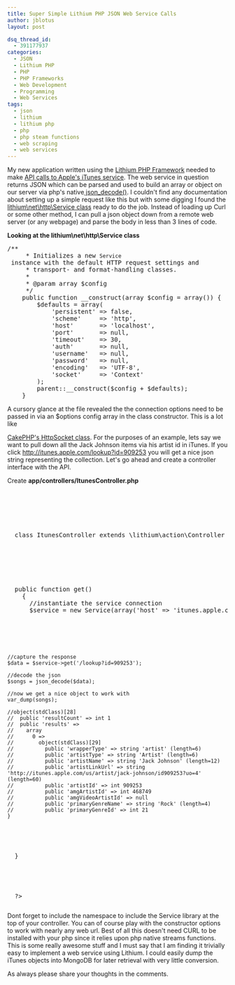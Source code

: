 ```yaml
---
title: Super Simple Lithium PHP JSON Web Service Calls
author: jblotus
layout: post

dsq_thread_id:
  - 391177937
categories:
  - JSON
  - Lithium PHP
  - PHP
  - PHP Frameworks
  - Web Development
  - Programming
  - Web Services
tags:
  - json
  - lithium
  - lithium php
  - php
  - php steam functions
  - web scraping
  - web services
---
```

My new application written using the [Lithium PHP Framework][1] needed to make [API calls to Apple's iTunes service][2]. The web service in question returns JSON which can be parsed and used to build an array or object on our server via php's native[ json_decode()][3]. I couldn't find any documentation about setting up a simple request like this but with some digging I found the[ lithium\net\http\Service class][4] ready to do the job. Instead of loading up Curl or some other method, I can pull a json object down from a remote web server (or any webpage) and parse the body in less than 3 lines of code.

**Looking at the lithium\net\http\Service class**

<pre class="brush:php">/**
     * Initializes a new <code>Service</code> instance with the default HTTP request settings and
     * transport- and format-handling classes.
     *
     * @param array $config
     */
    public function __construct(array $config = array()) {
        $defaults = array(
            'persistent' =&gt; false,
            'scheme'     =&gt; 'http',
            'host'       =&gt; 'localhost',
            'port'       =&gt; null,
            'timeout'    =&gt; 30,
            'auth'       =&gt; null,
            'username'   =&gt; null,
            'password'   =&gt; null,
            'encoding'   =&gt; 'UTF-8',
            'socket'     =&gt; 'Context'
        );
        parent::__construct($config + $defaults);
    }</pre> A cursory glance at the file revealed the the connection options need to be passed in via an $options config array in the class constructor. This is a lot like

[CakePHP's HttpSocket class][5]. For the purposes of an example, lets say we want to pull down all the Jack Johnson items via his artist id in iTunes. If you click <http://itunes.apple.com/lookup?id=909253> you will get a nice json string representing the collection. Let's go ahead and create a controller interface with the API.

Create **app/controllers/ItunesController.php**

<pre class="brush:php"><?php
namespace app\controllers;
use lithium\net\http\Service;</p>



<p>
  class ItunesController extends \lithium\action\Controller {
</p>



<p>
  public function get()
    {
      //instantiate the service connection
      $service = new Service(array('host' => 'itunes.apple.com'));
</p>



<pre><code>//capture the response
$data = $service-&gt;get('/lookup?id=909253');

//decode the json
$songs = json_decode($data);

//now we get a nice object to work with
var_dump(songs);

//object(stdClass)[28]
//  public 'resultCount' =&gt; int 1
//  public 'results' =&gt;
//    array
//      0 =&gt;
//        object(stdClass)[29]
//          public 'wrapperType' =&gt; string 'artist' (length=6)
//          public 'artistType' =&gt; string 'Artist' (length=6)
//          public 'artistName' =&gt; string 'Jack Johnson' (length=12)
//          public 'artistLinkUrl' =&gt; string 'http://itunes.apple.com/us/artist/jack-johnson/id909253?uo=4' (length=60)
//          public 'artistId' =&gt; int 909253
//          public 'amgArtistId' =&gt; int 468749
//          public 'amgVideoArtistId' =&gt; null
//          public 'primaryGenreName' =&gt; string 'Rock' (length=4)
//          public 'primaryGenreId' =&gt; int 21
}
</code></pre>



<p>
  }
</p>



<p>
  ?></pre>
  Dont forget to include the namespace to include the Service library at the top of your controller. You can of course play with the constructor options to work with nearly any web url. Best of all this doesn't need CURL to be installed with your php since it relies upon php native streams functions. This is some really awesome stuff and I must say that I am finding it trivially easy to implement a web service using Lithium. I could easily dump the iTunes objects into MongoDB for later retrieval with very little conversion.
</p>



<p>
  As always please share your thoughts in the comments.
</p>

 [1]: http://lithify.me/ "Lithium PHP Framework"
 [2]: http://www.apple.com/itunes/affiliates/resources/documentation/itunes-store-web-service-search-api.html "Applie iTunes API docs"
 [3]: http://php.net/manual/en/function.json-decode.php "php json_decode manual"
 [4]: http://lithify.me/docs/lithium/net/http/Service "Lithium PHP Basic Web Service class"
 [5]: http://book.cakephp.org/view/1517/HttpSocket "CakePHP HttpSocket"
